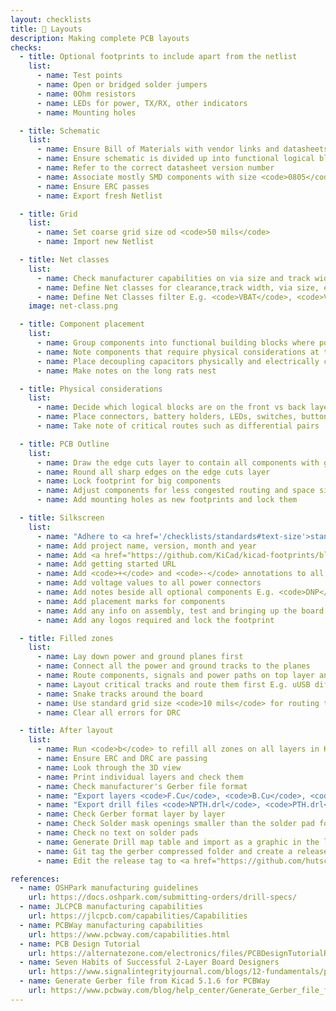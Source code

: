 ```yaml
---
layout: checklists
title: 🔀 Layouts
description: Making complete PCB layouts
checks:
  - title: Optional footprints to include apart from the netlist
    list:
      - name: Test points
      - name: Open or bridged solder jumpers
      - name: 0Ohm resistors
      - name: LEDs for power, TX/RX, other indicators
      - name: Mounting holes

  - title: Schematic
    list:
      - name: Ensure Bill of Materials with vendor links and datasheets are ready
      - name: Ensure schematic is divided up into functional logical blocks
      - name: Refer to the correct datasheet version number
      - name: Associate mostly SMD components with size <code>0805</code> for ease of manufacturing / assembly
      - name: Ensure ERC passes
      - name: Export fresh Netlist

  - title: Grid
    list:
      - name: Set coarse grid size od <code>50 mils</code>
      - name: Import new Netlist

  - title: Net classes
    list:
      - name: Check manufacturer capabilities on via size and track width
      - name: Define Net classes for clearance,track width, via size, etc
      - name: Define Net Classes filter E.g. <code>VBAT</code>, <code>VBUS</code>, <code>3V3</code> for power
    image: net-class.png

  - title: Component placement
    list:
      - name: Group components into functional building blocks where possible with grid <code>25 mils</code>
      - name: Note components that require physical considerations at the edge E.g. connectors
      - name: Place decoupling capacitors physically and electrically close to the desired components
      - name: Make notes on the long rats nest

  - title: Physical considerations
    list:
      - name: Decide which logical blocks are on the front vs back layers
      - name: Place connectors, battery holders, LEDs, switches, buttons and antennas for mechanical considerations with grid <code>25 mils</code>
      - name: Take note of critical routes such as differential pairs

  - title: PCB Outline
    list:
      - name: Draw the edge cuts layer to contain all components with grid size <code>1.000mm</code>
      - name: Round all sharp edges on the edge cuts layer
      - name: Lock footprint for big components
      - name: Adjust components for less congested routing and space signal traces far apart
      - name: Add mounting holes as new footprints and lock them

  - title: Silkscreen
    list:
      - name: "Adhere to <a href='/checklists/standards#text-size'>standard text size</a>"
      - name: Add project name, version, month and year
      - name: Add <a href="https://github.com/KiCad/kicad-footprints/blob/master/Symbol.pretty/OSHW-Logo2_9.8x8mm_SilkScreen.kicad_mod">open source hardware logo</a> <code>9.8x8mm</code>
      - name: Add getting started URL
      - name: Add <code>+</code> and <code>-</code> annotations to all power connectors
      - name: Add voltage values to all power connectors
      - name: Add notes beside all optional components E.g. <code>DNP</code>
      - name: Add placement marks for components
      - name: Add any info on assembly, test and bringing up the board
      - name: Add any logos required and lock the footprint

  - title: Filled zones
    list:
      - name: Lay down power and ground planes first
      - name: Connect all the power and ground tracks to the planes
      - name: Route components, signals and power paths on top layer and ground return on bottom layer
      - name: Layout critical tracks and route them first E.g. uUSB differential pairs
      - name: Snake tracks around the board
      - name: Use standard grid size <code>10 mils</code> for routing traces
      - name: Clear all errors for DRC

  - title: After layout
    list:
      - name: Run <code>b</code> to refill all zones on all layers in KiCad
      - name: Ensure ERC and DRC are passing
      - name: Look through the 3D view
      - name: Print individual layers and check them
      - name: Check manufacturer's Gerber file format
      - name: "Export layers <code>F.Cu</code>, <code>B.Cu</code>, <code>F.SilkS</code> <code>B.SilkS</code>, <code>F.Mask</code>, <code>B.Mas</code>, <code>Edge.Cuts</code> in Gerber format"
      - name: "Export drill files <code>NPTH.drl</code>, <code>PTH.drl</code>"
      - name: Check Gerber format layer by layer
      - name: Check Solder mask openings smaller than the solder pad for stencils
      - name: Check no text on solder pads
      - name: Generate Drill map table and import as a graphic in the layout
      - name: Git tag the gerber compressed folder and create a release <code>git tag -a V1.0 -m "V1.0" && git push --tags</code>
      - name: Edit the release tag to <a href="https://github.com/hutscape/oak/releases/tag/V1.0">add the gerber zip folder</a>

references:
  - name: OSHPark manufacturing guidelines
    url: https://docs.oshpark.com/submitting-orders/drill-specs/
  - name: JLCPCB manufacturing capabilities
    url: https://jlcpcb.com/capabilities/Capabilities
  - name: PCBWay manufacturing capabilities
    url: https://www.pcbway.com/capabilities.html
  - name: PCB Design Tutorial
    url: https://alternatezone.com/electronics/files/PCBDesignTutorialRevA.pdf
  - name: Seven Habits of Successful 2-Layer Board Designers
    url: https://www.signalintegrityjournal.com/blogs/12-fundamentals/post/1207-seven-habits-of-successful-2-layer-board-designers#comments
  - name: Generate Gerber file from Kicad 5.1.6 for PCBWay
    url: https://www.pcbway.com/blog/help_center/Generate_Gerber_file_from_Kicad_5_1_6.html
---
```

